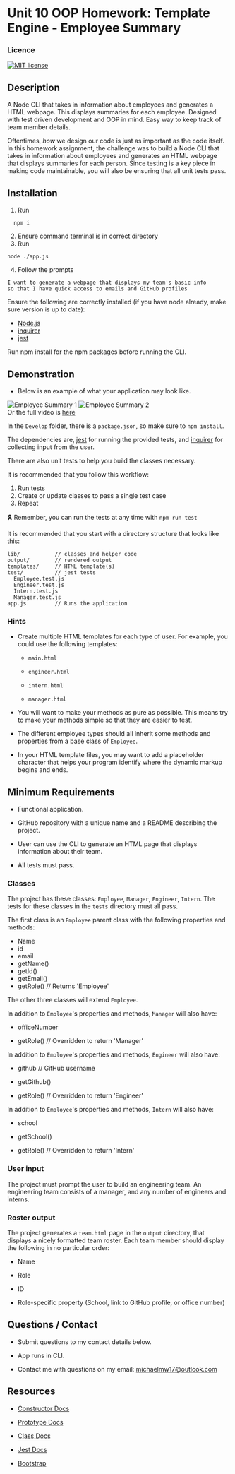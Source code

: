 # Unit 10 OOP Homework: Template Engine - Employee Summary

### Licence

[![MIT license](https://img.shields.io/badge/License-MIT-blue.svg)](https://lbesson.mit-license.org/)


## Description

A Node CLI that takes in information about employees and generates a HTML webpage. This displays summaries for each employee. Designed with test driven development and OOP in mind. Easy way to keep track of team member details.

Oftentimes, *how* we design our code is just as important as the code itself. In this homework assignment, the challenge was to build a Node CLI that takes in information about employees and generates an HTML webpage that displays summaries for each person. Since testing is a key piece in making code maintainable, you will also be ensuring that all unit tests pass.

## Installation

1. Run

```
  npm i
```

2. Ensure command terminal is in correct directory
3. Run

```
node ./app.js
```

4. Follow the prompts


```As a manager
I want to generate a webpage that displays my team's basic info
so that I have quick access to emails and GitHub profiles
```

Ensure the following are correctly installed (if you have node already, make sure version is up to date):

- [Node.js](https://nodejs.org/en/)
- [inquirer](https://www.npmjs.com/package/inquirer)
- [jest](https://jestjs.io/)

Run npm install for the npm packages before running the CLI.

## Demonstration

* Below is an example of what your application may look like.

![Employee Summary 1](./assets/10-OOP-homework-demo-1.png)
![Employee Summary 2](./assets/10-OOP-homework-demo-2.gif)\
Or the full video is [here](./assets/10-OOP-homework-demo-3.mov)  

In the `Develop` folder, there is a `package.json`, so make sure to `npm install`.

The dependencies are, [jest](https://jestjs.io/) for running the provided tests, and [inquirer](https://www.npmjs.com/package/inquirer) for collecting input from the user.

There are also unit tests to help you build the classes necessary.

It is recommended that you follow this workflow:

1. Run tests
2. Create or update classes to pass a single test case
3. Repeat

🎗 Remember, you can run the tests at any time with `npm run test`

It is recommended that you start with a directory structure that looks like this:

```-
lib/           // classes and helper code
output/        // rendered output
templates/     // HTML template(s)
test/          // jest tests
  Employee.test.js
  Engineer.test.js
  Intern.test.js
  Manager.test.js
app.js         // Runs the application
```

### Hints

* Create multiple HTML templates for each type of user. For example, you could use the following templates:

  * `main.html`

  * `engineer.html`
  
  * `intern.html`
  
  * `manager.html`

* You will want to make your methods as pure as possible. This means try to make your methods simple so that they are easier to test.

* The different employee types should all inherit some methods and properties from a base class of `Employee`.

* In your HTML template files, you may want to add a placeholder character that helps your program identify where the dynamic markup begins and ends.

## Minimum Requirements

* Functional application.

* GitHub repository with a unique name and a README describing the project.

* User can use the CLI to generate an HTML page that displays information about their team.

* All tests must pass.

### Classes

The project  has  these classes: `Employee`, `Manager`, `Engineer`, `Intern`. The tests for these classes in the `tests` directory must all pass.

The first class is an `Employee` parent class with the following properties and
methods:

* Name
* id
* email
* getName()
* getId()
* getEmail()
* getRole() // Returns 'Employee'

The other three classes will extend `Employee`.

In addition to `Employee`'s properties and methods, `Manager` will also have:

* officeNumber

* getRole() // Overridden to return 'Manager'

In addition to `Employee`'s properties and methods, `Engineer` will also have:

* github  // GitHub username

* getGithub()

* getRole() // Overridden to return 'Engineer'

In addition to `Employee`'s properties and methods, `Intern` will also have:

* school

* getSchool()

* getRole() // Overridden to return 'Intern'

### User input

The project must prompt the user to build an engineering team. An engineering team consists of a manager, and any number of engineers and interns.

### Roster output

The project  generates a `team.html` page in the `output` directory, that displays a nicely formatted team roster. Each team member should display the following in no particular order:

* Name

* Role

* ID

* Role-specific property (School, link to GitHub profile, or office number)


## Questions / Contact

- Submit questions to my contact details below.
- App runs in CLI.


- Contact me with questions on my email: michaelmw17@outlook.com

## Resources

* [Constructor Docs](https://developer.mozilla.org/en-US/docs/Web/JavaScript/Reference/Classes/constructor)

* [Prototype Docs](https://developer.mozilla.org/en-US/docs/Web/JavaScript/Reference/Global_Objects/Object/prototype)

* [Class Docs](https://developer.mozilla.org/en-US/docs/Web/JavaScript/Reference/Classes)

* [Jest Docs](https://jestjs.io/)

* [Bootstrap](https://getbootstrap.com/docs/4.0/getting-started/introduction/)
